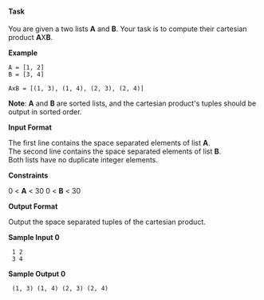 #### Task

You are given a two lists **A** and **B**. Your task is to compute their cartesian product **A**X**B**.

**Example**

```
A = [1, 2]
B = [3, 4]

AxB = [(1, 3), (1, 4), (2, 3), (2, 4)]

```
**Note**: **A** and **B** are sorted lists, and the cartesian product's tuples should be output in sorted order.

**Input Format**

The first line contains the space separated elements of list **A**.   
The second line contains the space separated elements of list **B**.  
Both lists have no duplicate integer elements.

**Constraints**

0 < **A** < 30
0 < **B** < 30

**Output Format**

Output the space separated tuples of the cartesian product.

**Sample Input 0**

```
 1 2
 3 4
```

**Sample Output 0**

```
 (1, 3) (1, 4) (2, 3) (2, 4)
```
